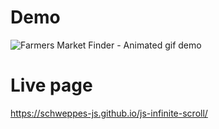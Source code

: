 # Demo

![Farmers Market Finder - Animated gif demo](Demo/demo.gif)

# Live page

https://schweppes-js.github.io/js-infinite-scroll/
